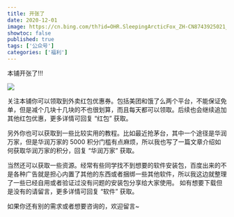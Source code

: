 ```yaml
---
title: 开张了
date: 2020-12-01
image: https://cn.bing.com/th?id=OHR.SleepingArcticFox_ZH-CN8743925021_UHD.jpg
showtoc: false
published: true
tags: ['公众号']
categories: ['福利']
---
```


本铺开张了!!!

![](https://miiluu.oss-cn-shanghai.aliyuncs.com/blog/miiluu/QRcode.png)

关注本铺你可以领取到外卖红包优惠券。包括美团和饿了么两个平台，不能保证免单，但是减个几块十几块的不也很划算，而且每天都可以领取。后续也会继续追加其他红包优惠，更多详情可回复 “红包” 获取。

另外你也可以获取到一些比较实用的教程。比如最近抢茅台，其中一个途径是华润万家，但是华润万家的 5000 积分门槛有点麻烦，所以我也写了一篇文章介绍如何获取华润万家的积分，回复 “华润万家” 获取。

当然还可以获取一些资源。经常有些同学找不到想要的软件安装包，百度出来的不是各种广告就是担心内置了其他的东西或者捆绑一些其他软件，所以我这边就整理了一些已经自用或者验证过没有问题的安装包分享给大家使用。
如有想要下载但是没有的请留言，更多详情可回复 “软件” 获取。

如果你还有别的需求或者想要咨询的，欢迎留言~
